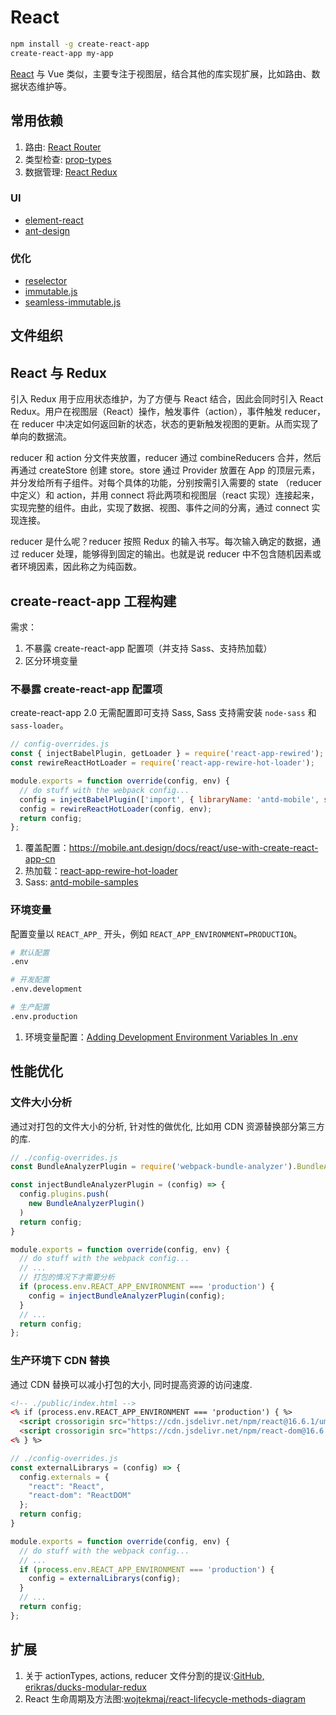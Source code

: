 # React

```bash
npm install -g create-react-app
create-react-app my-app
```

[React](https://reactjs.org/) 与 Vue 类似，主要专注于视图层，结合其他的库实现扩展，比如路由、数据状态维护等。

## 常用依赖

1. 路由: [React Router](https://github.com/ReactTraining/react-router)
2. 类型检查: [prop-types](https://github.com/facebook/prop-types)
3. 数据管理: [React Redux](https://github.com/reactjs/react-redux)

### UI

- [element-react](https://eleme.github.io/element-react/)
- [ant-design](https://ant.design/)

### 优化

- [reselector](https://github.com/reactjs/reselect)
- [immutable.js](https://github.com/facebook/immutable-js)
- [seamless-immutable.js](https://github.com/rtfeldman/seamless-immutable)

## 文件组织

## React 与 Redux

引入 Redux 用于应用状态维护，为了方便与 React 结合，因此会同时引入 React Redux。用户在视图层（React）操作，触发事件（action），事件触发 reducer，在 reducer 中决定如何返回新的状态，状态的更新触发视图的更新。从而实现了单向的数据流。

reducer 和 action 分文件夹放置，reducer 通过 combineReducers 合并，然后再通过 createStore 创建 store。store 通过 Provider 放置在 App 的顶层元素，并分发给所有子组件。对每个具体的功能，分别按需引入需要的 state （reducer 中定义）和 action，并用 connect 将此两项和视图层（react 实现）连接起来，实现完整的组件。由此，实现了数据、视图、事件之间的分离，通过 connect 实现连接。

reducer 是什么呢？reducer 按照 Redux 的输入书写。每次输入确定的数据，通过 reducer 处理，能够得到固定的输出。也就是说 reducer 中不包含随机因素或者环境因素，因此称之为纯函数。

## create-react-app 工程构建

需求：

1. 不暴露 create-react-app 配置项（并支持 Sass、支持热加载）
2. 区分环境变量

### 不暴露 create-react-app 配置项

create-react-app 2.0 无需配置即可支持 Sass, Sass 支持需安装 `node-sass` 和 `sass-loader`。

```javascript
// config-overrides.js
const { injectBabelPlugin, getLoader } = require('react-app-rewired');
const rewireReactHotLoader = require('react-app-rewire-hot-loader');

module.exports = function override(config, env) {
  // do stuff with the webpack config...
  config = injectBabelPlugin(['import', { libraryName: 'antd-mobile', style: 'css' }], config);
  config = rewireReactHotLoader(config, env);
  return config;
};
```

1. 覆盖配置：<https://mobile.ant.design/docs/react/use-with-create-react-app-cn>
2. 热加载：[react-app-rewire-hot-loader](https://github.com/cdharris/react-app-rewire-hot-loader)
3. Sass: [antd-mobile-samples](https://github.com/ant-design/antd-mobile-samples/blob/master/create-react-app/config-overrides.js)

### 环境变量

配置变量以 `REACT_APP_` 开头，例如 `REACT_APP_ENVIRONMENT=PRODUCTION`。

```bash
# 默认配置
.env

# 开发配置
.env.development

# 生产配置
.env.production
```

1. 环境变量配置：[Adding Development Environment Variables In .env](https://github.com/facebook/create-react-app/blob/master/packages/react-scripts/template/README.md#adding-development-environment-variables-in-env)

## 性能优化

### 文件大小分析

通过对打包的文件大小的分析, 针对性的做优化, 比如用 CDN 资源替换部分第三方的库.

```javascript
// ./config-overrides.js
const BundleAnalyzerPlugin = require('webpack-bundle-analyzer').BundleAnalyzerPlugin;

const injectBundleAnalyzerPlugin = (config) => {
  config.plugins.push(
    new BundleAnalyzerPlugin()
  )
  return config;
}

module.exports = function override(config, env) {
  // do stuff with the webpack config...
  // ...
  // 打包的情况下才需要分析
  if (process.env.REACT_APP_ENVIRONMENT === 'production') {
    config = injectBundleAnalyzerPlugin(config);
  }
  // ...
  return config;
};
```

### 生产环境下 CDN 替换

通过 CDN 替换可以减小打包的大小, 同时提高资源的访问速度.

```html
<!-- ./public/index.html -->
<% if (process.env.REACT_APP_ENVIRONMENT === 'production') { %>
  <script crossorigin src="https://cdn.jsdelivr.net/npm/react@16.6.1/umd/react.production.min.js"></script>
  <script crossorigin src="https://cdn.jsdelivr.net/npm/react-dom@16.6.1/umd/react-dom.production.min.js"></script>
<% } %>
```

```javascript
// ./config-overrides.js
const externalLibrarys = (config) => {
  config.externals = {
    "react": "React",
    "react-dom": "ReactDOM"
  };
  return config;
}

module.exports = function override(config, env) {
  // do stuff with the webpack config...
  // ...
  if (process.env.REACT_APP_ENVIRONMENT === 'production') {
    config = externalLibrarys(config);
  }
  // ...
  return config;
};
```

## 扩展

1. 关于 actionTypes, actions, reducer 文件分割的提议:[GitHub, erikras/ducks-modular-redux](https://github.com/erikras/ducks-modular-redux)
2. React 生命周期及方法图:[wojtekmaj/react-lifecycle-methods-diagram](https://github.com/wojtekmaj/react-lifecycle-methods-diagram)
